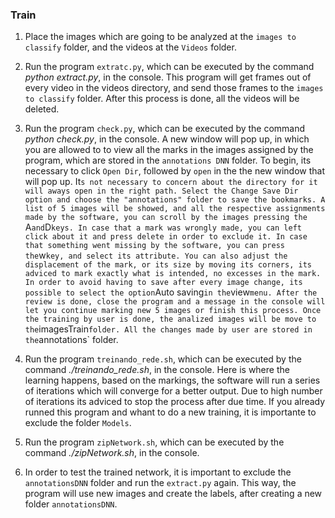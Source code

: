 ### Train

1. Place the images which are going to be analyzed at the `images to classify` folder, and the videos at the `Videos` folder.

2. Run the program `extratc.py`, which can be executed by the command *python extract.py*, in the console.
        This program will get frames out of every video in the videos directory, and send those frames to the `images to classify` folder. After this process is done, all the videos will be deleted.

3. Run the program `check.py`, which can be executed by the command *python check.py*, in the console.
        A new window will pop up, in which you are allowed to to view all the marks in the images assigned by the program, which are stored in the `annotations DNN` folder.
        To begin, its necessary to click `Open Dir`, followed by `open` in the the new window that will pop up. It`s not necessary to concern about the directory for it will aways open in the right path.
	Select the Change Save Dir option and choose the "annotations" folder to save the bookmarks.
        A list of 5 images will be showed, and all the respective assignments made by the software, you can scroll by the images pressing the `A` and `D` keys.
        In case that a mark was wrongly made, you can left click about it and press delete in order to exclude it.
        In case that something went missing by the software, you can press the `w` key, and select its attribute.
        You can also adjust the displacement of the mark, or its size by moving its corners, its adviced to mark exactly what is intended, no excesses in the mark.
        In order to avoid having to save after every image change, its possible to select the option `Auto saving` in the `view` menu.
        After the review is done, close the program and a message in the console will let you continue marking new 5 images or finish this process.
        Once the training by user is done, the analized images will be move to the `imagesTrain` folder.
        All the changes made by user are stored in the `annotations` folder.

4. Run the program `treinando_rede.sh`, which can be executed by the command *./treinando_rede.sh*, in the console.
        Here is where the learning happens, based on the markings, the software will run a series of iterations which will converge for a better output.
        Due to high number of iterations its adviced to stop the process after due time.
	If you already runned this program and whant to do a new training, it is importante to exclude the folder `Models`.

5. Run the program `zipNetwork.sh`, which can be executed by the command *./zipNetwork.sh*, in the console.

6. In order to test the trained network, it is important to exclude the `annotationsDNN` folder and run the `extract.py` again.
	This way, the program will use new images and create the labels, after creating a new folder `annotationsDNN`.
